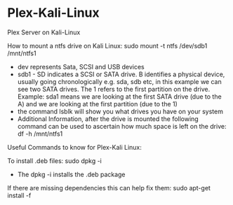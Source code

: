 # Plex-Kali-Linux
Plex Server on Kali-Linux

How to mount a ntfs drive on Kali Linux: 
sudo mount -t ntfs /dev/sdb1 /mnt/ntfs1
- dev represents Sata, SCSI and USB devices
- sdb1 - SD indicates a SCSI or SATA drive. B identifies a physical device, usually going chronologically e.g. sda, sdb etc, in this example we can see two SATA drives. The 1 refers to the first partition on the drive. Example: sda1 means we are looking at the first SATA drive (due to the A) and we are looking at the first partition (due to the 1)
- the command lsblk will show you what drives you have on your system
- Additional Information, after the drive is mounted the following command can be used to ascertain how much space is left on the drive: df -h /mnt/ntfs1 


Useful Commands to know for Plex-Kali Linux: 

To install .deb files: 
sudo dpkg -i <file name>
- The dpkg -i installs the .deb package
 
If there are missing dependencies this can help fix them: 
sudo apt-get install -f
